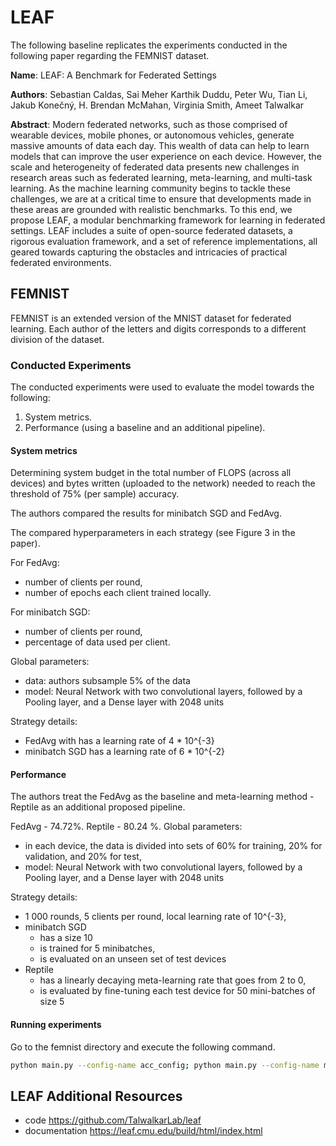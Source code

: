 # LEAF
The following baseline replicates the experiments conducted in the following paper regarding the FEMNIST dataset.

**Name**: LEAF: A Benchmark for Federated Settings

**Authors**: Sebastian Caldas, Sai Meher Karthik Duddu, Peter Wu, Tian Li, Jakub Konečný, H. Brendan McMahan, Virginia Smith, Ameet Talwalkar

**Abstract**: Modern federated networks, such as those comprised of wearable devices, mobile phones, or autonomous vehicles, generate massive amounts of data each day. This wealth of data can help to learn models that can improve the user experience on each device. However, the scale and heterogeneity of federated data presents new challenges in research areas such as federated learning, meta-learning, and multi-task learning. As the machine learning community begins to tackle these challenges, we are at a critical time to ensure that developments made in these areas are grounded with realistic benchmarks. To this end, we propose LEAF, a modular benchmarking framework for learning in federated settings. LEAF includes a
suite of open-source federated datasets, a rigorous evaluation framework, and a set of reference implementations, all geared towards capturing the obstacles and intricacies of practical federated environments.

##  FEMNIST
FEMNIST is an extended version of the MNIST dataset for federated learning. Each author of the letters and digits corresponds to a different division of the dataset.

### Conducted Experiments
The conducted experiments were used to evaluate the model towards the following: 
1) System metrics.
2) Performance (using a baseline and an additional pipeline).

#### System metrics
Determining system budget in the total number of FLOPS (across all devices) and bytes written (uploaded to the network) needed to reach the threshold of 75% (per sample) accuracy.

The authors compared the results for minibatch SGD and FedAvg.

The compared hyperparameters in each strategy (see Figure 3 in the paper).

For FedAvg:
* number of clients per round,
* number of epochs each client trained locally.

For minibatch SGD:
* number of clients per round,
* percentage of data used per client.

Global parameters:
* data: authors subsample 5% of the data
* model: Neural Network with two convolutional layers, followed by a Pooling layer, and a Dense layer with 2048 units

Strategy details:
* FedAvg with has a learning rate of 4 * 10^{-3} 
* minibatch SGD  has a learning rate of 6 * 10^{-2}

#### Performance
The authors treat the FedAvg as the baseline and meta-learning method - Reptile as an additional proposed pipeline.

FedAvg - 74.72%. Reptile - 80.24 %.
Global parameters:
* in each device, the data is divided into sets of 60% for training, 20% for validation, and 20% for test,
* model: Neural Network with two convolutional layers, followed by a Pooling layer, and a Dense layer with 2048 units

Strategy details:
* 1 000 rounds, 5 clients per round, local learning rate of 10^{-3},
* minibatch SGD
  * has a size 10
  * is trained for 5 minibatches,
  * is evaluated on an unseen set of test devices
* Reptile
  * has a linearly decaying meta-learning rate that goes from 2 to 0,
  * is evaluated by fine-tuning each test device for 50 mini-batches of size 5

#### Running experiments
Go to the femnist directory and execute the following command.

```bash
python main.py --config-name acc_config; python main.py --config-name modified_acc_config; python main.py --config-name sys_ana_fedavg_e1_c3; python main.py --config-name sys_ana_fedavg_e100_c3; python main.py --config-name sys_ana_fedavg_e1_c35
```

## LEAF Additional Resources

* code https://github.com/TalwalkarLab/leaf
* documentation https://leaf.cmu.edu/build/html/index.html
